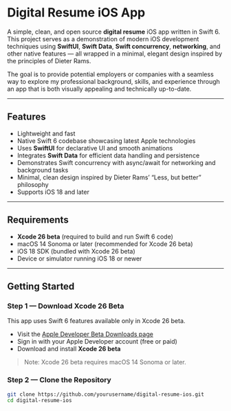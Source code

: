 # Digital Resume iOS App

A simple, clean, and open source **digital resume** iOS app written in Swift 6. This project serves as a demonstration of modern iOS development techniques using **SwiftUI**, **Swift Data**, **Swift concurrency**, **networking**, and other native features — all wrapped in a minimal, elegant design inspired by the principles of Dieter Rams.

The goal is to provide potential employers or companies with a seamless way to explore my professional background, skills, and experience through an app that is both visually appealing and technically up-to-date.

---

## Features

- Lightweight and fast  
- Native Swift 6 codebase showcasing latest Apple technologies  
- Uses **SwiftUI** for declarative UI and smooth animations  
- Integrates **Swift Data** for efficient data handling and persistence  
- Demonstrates Swift concurrency with async/await for networking and background tasks  
- Minimal, clean design inspired by Dieter Rams’ “Less, but better” philosophy  
- Supports iOS 18 and later  

---

## Requirements

- **Xcode 26 beta** (required to build and run Swift 6 code)  
- macOS 14 Sonoma or later (recommended for Xcode 26 beta)  
- iOS 18 SDK (bundled with Xcode 26 beta)  
- Device or simulator running iOS 18 or newer  

---

## Getting Started

### Step 1 — Download Xcode 26 Beta

This app uses Swift 6 features available only in Xcode 26 beta.

- Visit the [Apple Developer Beta Downloads page](https://developer.apple.com/download/)  
- Sign in with your Apple Developer account (free or paid)  
- Download and install **Xcode 26 beta**  

> Note: Xcode 26 beta requires macOS 14 Sonoma or later.

### Step 2 — Clone the Repository

```bash
git clone https://github.com/yourusername/digital-resume-ios.git
cd digital-resume-ios
```
